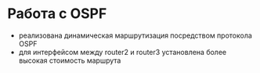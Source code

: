 # Работа с OSPF
  - реализована динамическая маршрутизация посредством протокола OSPF
  - для интерфейсом между router2 и router3 установлена более высокая стоимость маршрута
